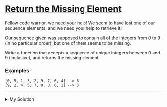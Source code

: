 # [Return the Missing Element](https://www.codewars.com/kata/5299413901337c637e000004)

Fellow code warrior, we need your help! We seem to have lost one of our sequence elements, and we need your help to
retrieve it!

Our sequence given was supposed to contain all of the integers from 0 to 9 (in no particular order), but one of them
seems to be missing.

Write a function that accepts a sequence of unique integers between 0 and 9 (inclusive), and returns the missing
element.

### Examples:

    [0, 5, 1, 3, 2, 9, 7, 6, 4] --> 8
    [9, 2, 4, 5, 7, 0, 8, 6, 1] --> 3

---

<details><summary>My Solution</summary>

```js
function getMissingElement(superImportantArray) {
  return superImportantArray.reduce((t, c) => t - c, (9 * 10) / 2)
}
```

</details>
